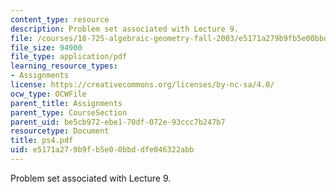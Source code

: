 ```yaml
---
content_type: resource
description: Problem set associated with Lecture 9.
file: /courses/18-725-algebraic-geometry-fall-2003/e5171a279b9fb5e00bbddfe046322abb_ps4.pdf
file_size: 94900
file_type: application/pdf
learning_resource_types:
- Assignments
license: https://creativecommons.org/licenses/by-nc-sa/4.0/
ocw_type: OCWFile
parent_title: Assignments
parent_type: CourseSection
parent_uid: be5cb972-ebe1-70df-072e-93ccc7b247b7
resourcetype: Document
title: ps4.pdf
uid: e5171a27-9b9f-b5e0-0bbd-dfe046322abb
---
```

Problem set associated with Lecture 9.